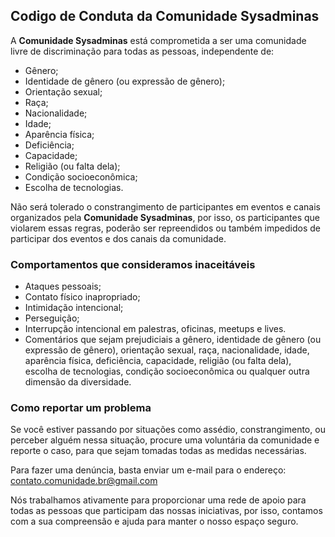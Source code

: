 ## Codigo de Conduta da Comunidade Sysadminas 

A **Comunidade Sysadminas** está comprometida a ser uma comunidade livre de discriminação para todas as pessoas, independente de:

* Gênero;
* Identidade de gênero (ou expressão de gênero);
* Orientação sexual;
* Raça;
* Nacionalidade;
* Idade;
* Aparência física;
* Deficiência;
* Capacidade;
* Religião (ou falta dela);
* Condição socioeconômica;
* Escolha de tecnologias.

Não será tolerado o constrangimento de participantes em eventos e canais organizados pela **Comunidade Sysadminas**, por isso, os participantes que violarem essas regras, poderão ser repreendidos ou também impedidos de participar dos eventos e dos canais da comunidade.

### Comportamentos que consideramos inaceitáveis

* Ataques pessoais;
* Contato físico inapropriado; 
* Intimidação intencional; 
* Perseguição;
* Interrupção intencional em palestras, oficinas, meetups e lives.
* Comentários que sejam prejudiciais a gênero, identidade de gênero (ou expressão de gênero), orientação sexual, raça, nacionalidade, idade, aparência física, deficiência, capacidade, religião (ou falta dela), escolha de tecnologias, condição socioeconômica ou qualquer outra dimensão da diversidade.

### Como reportar um problema

Se você estiver passando por situações como assédio, constrangimento, ou perceber alguém nessa situação, procure uma voluntária da comunidade e reporte o caso, para que sejam tomadas todas as medidas necessárias.

Para fazer uma denúncia, basta enviar um e-mail para o endereço: contato.comunidade.br@gmail.com 

Nós trabalhamos ativamente para proporcionar uma rede de apoio para todas as pessoas que participam das nossas iniciativas, por isso, contamos com a sua compreensão e ajuda para manter o nosso espaço seguro.
